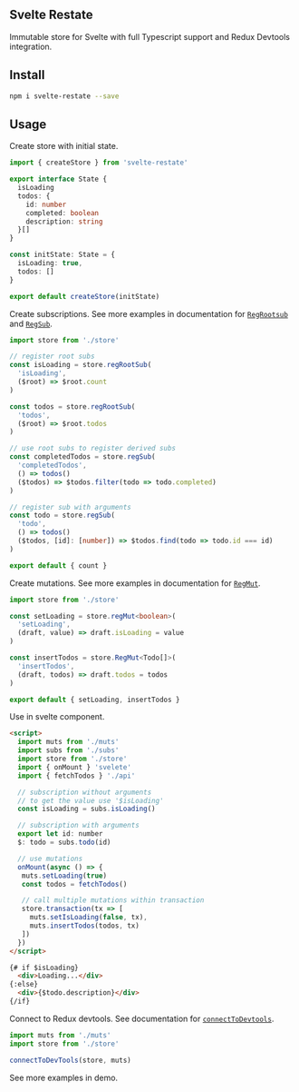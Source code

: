 ## Svelte Restate

Immutable store for Svelte with full Typescript support and Redux Devtools integration.

<a id=install></a>
## Install

```sh
npm i svelte-restate --save
```

<a id=usage></a>
## Usage

Create store with initial state.
```ts
import { createStore } from 'svelte-restate'

export interface State {
  isLoading
  todos: {
    id: number
    completed: boolean
    description: string
  }[]
}

const initState: State = {
  isLoading: true,
  todos: []
}

export default createStore(initState)
```

Create subscriptions. See more examples in documentation for [`RegRootsub`](/docs/api.md#reg-root-sub) and [`RegSub`](/docs/api.md#reg-sub).
```ts
import store from './store'

// register root subs
const isLoading = store.regRootSub(
  'isLoading',
  ($root) => $root.count
)

const todos = store.regRootSub(
  'todos',
  ($root) => $root.todos
)

// use root subs to register derived subs
const completedTodos = store.regSub(
  'completedTodos',
  () => todos()
  ($todos) => $todos.filter(todo => todo.completed)
)

// register sub with arguments
const todo = store.regSub(
  'todo',
  () => todos()
  ($todos, [id]: [number]) => $todos.find(todo => todo.id === id)
)

export default { count }
```

Create mutations. See more examples in documentation for [`RegMut`](/docs/api.md#reg-mut).
```ts
import store from './store'

const setLoading = store.regMut<boolean>(
  'setLoading',
  (draft, value) => draft.isLoading = value
)

const insertTodos = store.RegMut<Todo[]>(
  'insertTodos',
  (draft, todos) => draft.todos = todos
)

export default { setLoading, insertTodos }
```

Use in svelte component.
```html
<script>
  import muts from './muts'
  import subs from './subs'
  import store from './store'
  import { onMount } 'svelete'
  import { fetchTodos } './api'

  // subscription without arguments
  // to get the value use '$isLoading'
  const isLoading = subs.isLoading()

  // subscription with arguments
  export let id: number
  $: todo = subs.todo(id)

  // use mutations
  onMount(async () => {
   muts.setLoading(true)
   const todos = fetchTodos()

   // call multiple mutations within transaction
   store.transaction(tx => [
     muts.setIsLoading(false, tx),
     muts.insertTodos(todos, tx)
   ])
  })
</script>

{# if $isLoading}
  <div>Loading...</div>
{:else}
  <div>{$todo.description}</div>
{/if}
```

Connect to Redux devtools. See documentation for [`connectToDevtools`](/docs/api.md#connect-to-devtools).
```ts
import muts from './muts'
import store from './store'

connectToDevTools(store, muts)
```

See more examples in demo.
